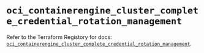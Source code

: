 # `oci_containerengine_cluster_complete_credential_rotation_management`

Refer to the Terraform Registory for docs: [`oci_containerengine_cluster_complete_credential_rotation_management`](https://registry.terraform.io/providers/oracle/oci/6.18.0/docs/resources/containerengine_cluster_complete_credential_rotation_management).
